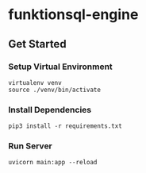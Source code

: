 # funktionsql-engine

## Get Started

### Setup Virtual Environment
```
virtualenv venv
source ./venv/bin/activate
```

### Install Dependencies
```
pip3 install -r requirements.txt
```

### Run Server
```
uvicorn main:app --reload
```
